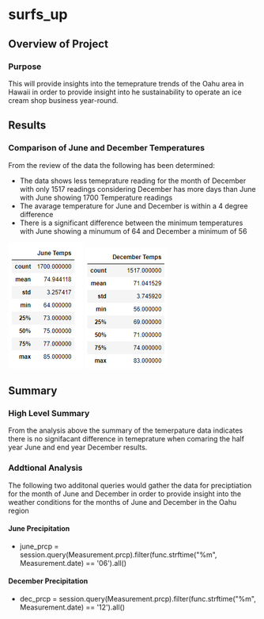 # surfs_up

## Overview of Project

### Purpose

This will provide insights into the temeprature trends of the Oahu area in Hawaii in order to
provide insight into he sustainability to operate an ice cream shop business year-round.

## Results

### Comparison of June and December Temperatures

From the review of the data the following has been determined:
 - The data shows less temeprature reading for the month of December with only 1517 readings considering December has more days than June with June showing 1700 Temperature readings
 - The avarage temperature for June and December is within a 4 degree difference
 - There is a significant difference between the minimum temperatures with June showing a minumum of 64 and December a minimum of 56

![June_temps](Resources/june_temps.PNG) ![December_temps](Resources/December_temps.PNG)

## Summary

### High Level Summary

From the analysis above the summary of the temerpature data indicates there is no signifacant difference in
temeprature when comaring the half year June and end year December results.

### Addtional Analysis
The following two additonal queries would gather the data for preciptiation for the month of June and December in order
to provide insight into the weather conditions for the months of June and December in the Oahu region
#### June Precipitation
 - june_prcp = session.query(Measurement.prcp).filter(func.strftime("%m", Measurement.date) == '06').all()
 
#### December Precipitation
 - dec_prcp = session.query(Measurement.prcp).filter(func.strftime("%m", Measurement.date) == '12').all()

